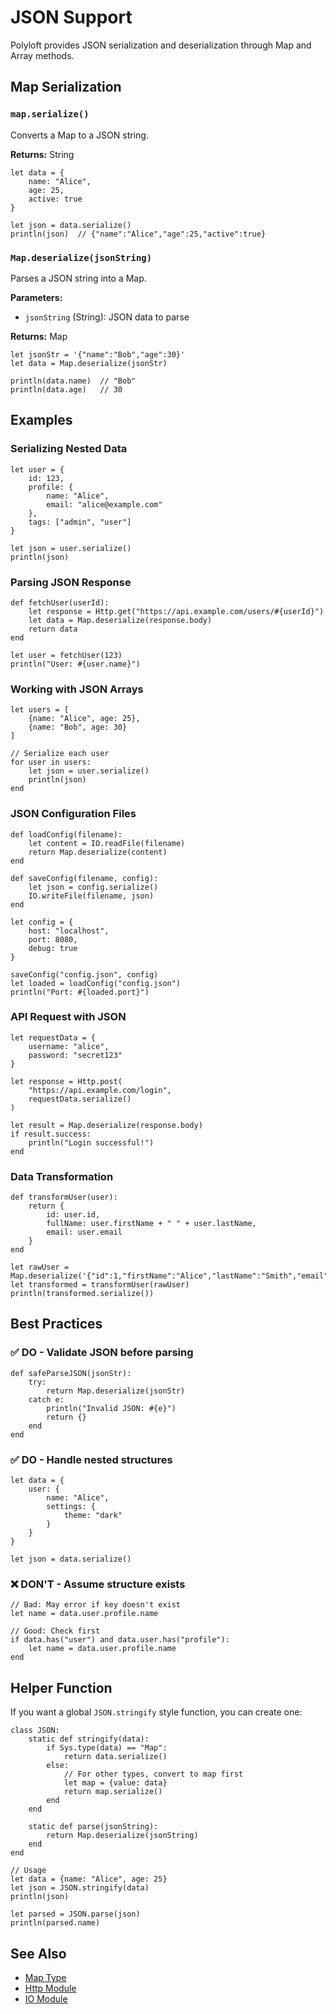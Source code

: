 # JSON Support

Polyloft provides JSON serialization and deserialization through Map and Array methods.

## Map Serialization

### `map.serialize()`
Converts a Map to a JSON string.

**Returns:** String

```pf
let data = {
    name: "Alice",
    age: 25,
    active: true
}

let json = data.serialize()
println(json)  // {"name":"Alice","age":25,"active":true}
```

### `Map.deserialize(jsonString)`
Parses a JSON string into a Map.

**Parameters:**
- `jsonString` (String): JSON data to parse

**Returns:** Map

```pf
let jsonStr = '{"name":"Bob","age":30}'
let data = Map.deserialize(jsonStr)

println(data.name)  // "Bob"
println(data.age)   // 30
```

## Examples

### Serializing Nested Data
```pf
let user = {
    id: 123,
    profile: {
        name: "Alice",
        email: "alice@example.com"
    },
    tags: ["admin", "user"]
}

let json = user.serialize()
println(json)
```

### Parsing JSON Response
```pf
def fetchUser(userId):
    let response = Http.get("https://api.example.com/users/#{userId}")
    let data = Map.deserialize(response.body)
    return data
end

let user = fetchUser(123)
println("User: #{user.name}")
```

### Working with JSON Arrays
```pf
let users = [
    {name: "Alice", age: 25},
    {name: "Bob", age: 30}
]

// Serialize each user
for user in users:
    let json = user.serialize()
    println(json)
end
```

### JSON Configuration Files
```pf
def loadConfig(filename):
    let content = IO.readFile(filename)
    return Map.deserialize(content)
end

def saveConfig(filename, config):
    let json = config.serialize()
    IO.writeFile(filename, json)
end

let config = {
    host: "localhost",
    port: 8080,
    debug: true
}

saveConfig("config.json", config)
let loaded = loadConfig("config.json")
println("Port: #{loaded.port}")
```

### API Request with JSON
```pf
let requestData = {
    username: "alice",
    password: "secret123"
}

let response = Http.post(
    "https://api.example.com/login",
    requestData.serialize()
)

let result = Map.deserialize(response.body)
if result.success:
    println("Login successful!")
end
```

### Data Transformation
```pf
def transformUser(user):
    return {
        id: user.id,
        fullName: user.firstName + " " + user.lastName,
        email: user.email
    }
end

let rawUser = Map.deserialize('{"id":1,"firstName":"Alice","lastName":"Smith","email":"alice@example.com"}')
let transformed = transformUser(rawUser)
println(transformed.serialize())
```

## Best Practices

### ✅ DO - Validate JSON before parsing
```pf
def safeParseJSON(jsonStr):
    try:
        return Map.deserialize(jsonStr)
    catch e:
        println("Invalid JSON: #{e}")
        return {}
    end
end
```

### ✅ DO - Handle nested structures
```pf
let data = {
    user: {
        name: "Alice",
        settings: {
            theme: "dark"
        }
    }
}

let json = data.serialize()
```

### ❌ DON'T - Assume structure exists
```pf
// Bad: May error if key doesn't exist
let name = data.user.profile.name

// Good: Check first
if data.has("user") and data.user.has("profile"):
    let name = data.user.profile.name
end
```

## Helper Function

If you want a global `JSON.stringify` style function, you can create one:

```pf
class JSON:
    static def stringify(data):
        if Sys.type(data) == "Map":
            return data.serialize()
        else:
            // For other types, convert to map first
            let map = {value: data}
            return map.serialize()
        end
    end
    
    static def parse(jsonString):
        return Map.deserialize(jsonString)
    end
end

// Usage
let data = {name: "Alice", age: 25}
let json = JSON.stringify(data)
println(json)

let parsed = JSON.parse(json)
println(parsed.name)
```

## See Also

- [Map Type](../types/map.md)
- [Http Module](http.md)
- [IO Module](io.md)
